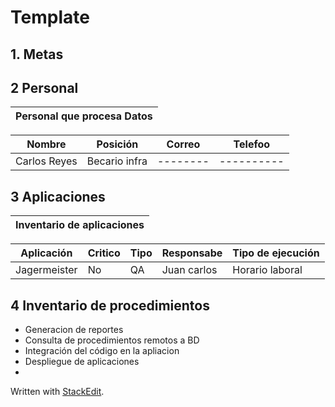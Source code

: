 # Template
## 1.  Metas
## 2 Personal

|Personal que procesa Datos|
|---------------------|

|Nombre | Posición | Correo | Telefoo |
|------|-----------|--------|----------|
|Carlos Reyes| Becario infra|--------|----------|

## 3 Aplicaciones
| Inventario de aplicaciones | 
|-----------------------------|

|Aplicación|Critico| Tipo| Responsabe|Tipo de ejecución|
|-----|-----|-----|-------|---|
|Jagermeister|No|QA|Juan carlos|Horario laboral |

## 4 Inventario de procedimientos 

- Generacion de reportes
- Consulta de procedimientos remotos a BD
-  Integración del código en la apliacion
- Despliegue de aplicaciones 
- 


 Written with [StackEdit](https://stackedit.io/).
<!--stackedit_data:
eyJoaXN0b3J5IjpbMTA5NDU2MTgxLC0xOTQ5NzI2MzE5LDIwMj
M0Njc3MTcsLTg3NTAzNzIyNCwxNjIyNzUwODg5LDczMDk5ODEx
Nl19
-->